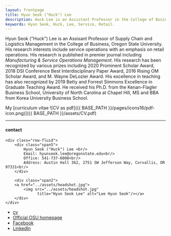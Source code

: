 ```yaml
---
layout: frontpage
title: Hyun Seok ("Huck") Lee
description: Huck Lee is an Assistant Professor in the College of Business at Oregon State University. 
keywords: Hyun Seok, Huck, Lee, Service, Retail.
---
```


Hyun Seok ("Huck") Lee is an Assisant Professor of Supply Chain and Logistics Management in the College of Business, Oregon State University. His research interests include service operations with an emphasis on retail operations. His research is published in premier journal including *Manufacturing & Service Operations Management*. His research has been recognized by various prizes including 2020 Prominent Scholar Award, 2018 DSI Conference Best Interdisciplinary Paper Award, 2016 Rising OM Scholar Award, and M. Wayne DeLozier Award. His excellence in teaching has also recognized by 2019 Betty and Forrest Simmons Excellence in Graduate Teaching Award. He received his Ph.D. from the Kenan-Flagler Business School, University of North Carolina at Chapel Hill, MS and BBA from Korea University Business School.

My [curriculum vitae ![CV as pdf]({{ BASE_PATH }}/pages/icons16/pdf-icon.png)]({{ BASE_PATH }}/assets/CV.pdf)<br/>


---


<div class="container">
<h4><a name="contact"></a>contact</h4>

    <div class="row-fluid">
        <div class="span5">
            Hyun Seok ("Huck") Lee <br/>
            Email: hyunseok.lee@oregonstate.edu<br/>
            Office: 541-737-6008<br/>
            Address: Austin Hall 362, 2751 SW Jefferson Way, Corvallis, OR 97331<br/>
        </div>

        <div class="span2">
        <a href="../assets/headshot.jpg">
            <img src="../assets/headshot.jpg"
                  title="Hyun Seok Lee" alt="Lee Hyun Seok"/></a>
        </div>
    </div>
</div>

<div class="navbar">
  <div class="navbar-inner">
      <ul class="nav">
          <li><a href="{{ BASE_PATH }}/assets/CV.pdf">cv</a></li>
          <li><a href="https://business.oregonstate.edu/users/hyun-seok-lee">Official OSU homepage</a></li>
          <li><a href="https://www.facebook.com/hyunseok1">Facebook</a></li>
          <li><a href="https://www.linkedin.com/in/hyun-seok-lee-1885083a/">LinkedIn</a></li>
      </ul>
  </div>
</div>

